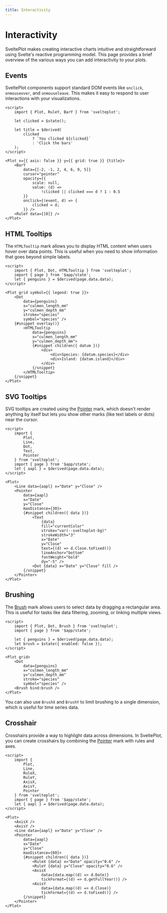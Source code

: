 ```yaml
---
title: Interactivity
---
```


# Interactivity

SveltePlot makes creating interactive charts intuitive and straightforward using Svelte's reactive programming model. This page provides a brief overview of the various ways you can add interactivity to your plots.

## Events

SveltePlot components support standard DOM events like `onclick`, `onmouseover`, and `onmouseleave`. This makes it easy to respond to user interactions with your visualizations.

```svelte live
<script>
    import { Plot, RuleY, BarY } from 'svelteplot';

    let clicked = $state();

    let title = $derived(
        clicked
            ? `You clicked ${clicked}`
            : 'Click the bars'
    );
</script>

<Plot x={{ axis: false }} y={{ grid: true }} {title}>
    <BarY
        data={[-2, -1, 2, 4, 6, 9, 5]}
        cursor="pointer"
        opacity={{
            scale: null,
            value: (d) =>
                !clicked || clicked === d ? 1 : 0.5
        }}
        onclick={(event, d) => {
            clicked = d;
        }} />
    <RuleY data={[0]} />
</Plot>
```

## HTML Tooltips

The `HTMLTooltip` mark allows you to display HTML content when users hover over data points. This is useful when you need to show information that goes beyond simple labels.

```svelte live
<script>
    import { Plot, Dot, HTMLTooltip } from 'svelteplot';
    import { page } from '$app/state';
    let { penguins } = $derived(page.data.data);
</script>

<Plot grid symbol={{ legend: true }}>
    <Dot
        data={penguins}
        x="culmen_length_mm"
        y="culmen_depth_mm"
        stroke="species"
        symbol="species" />
    {#snippet overlay()}
        <HTMLTooltip
            data={penguins}
            x="culmen_length_mm"
            y="culmen_depth_mm">
            {#snippet children({ datum })}
                <div>
                    <div>Species: {datum.species}</div>
                    <div>Island: {datum.island}</div>
                </div>
            {/snippet}
        </HTMLTooltip>
    {/snippet}
</Plot>
```

## SVG Tooltips

SVG tooltips are created using the [Pointer](/marks/pointer) mark, which doesn't render anything by itself but lets you show other marks (like text labels or dots) near the cursor.

```svelte live
<script>
    import {
        Plot,
        Line,
        Dot,
        Text,
        Pointer
    } from 'svelteplot';
    import { page } from '$app/state';
    let { aapl } = $derived(page.data.data);
</script>

<Plot>
    <Line data={aapl} x="Date" y="Close" />
    <Pointer
        data={aapl}
        x="Date"
        y="Close"
        maxDistance={30}>
        {#snippet children({ data })}
            <Text
                {data}
                fill="currentColor"
                stroke="var(--svelteplot-bg)"
                strokeWidth="3"
                x="Date"
                y="Close"
                text={(d) => d.Close.toFixed()}
                lineAnchor="bottom"
                fontWeight="bold"
                dy="-5" />
            <Dot {data} x="Date" y="Close" fill />
        {/snippet}
    </Pointer>
</Plot>
```

## Brushing

The [Brush](/marks/brush) mark allows users to select data by dragging a rectangular area. This is useful for tasks like data filtering, zooming, or linking multiple views.

```svelte live
<script>
    import { Plot, Dot, Brush } from 'svelteplot';
    import { page } from '$app/state';

    let { penguins } = $derived(page.data.data);
    let brush = $state({ enabled: false });
</script>

<Plot grid>
    <Dot
        data={penguins}
        x="culmen_length_mm"
        y="culmen_depth_mm"
        stroke="species"
        symbol="species" />
    <Brush bind:brush />
</Plot>
```

You can also use `BrushX` and `BrushY` to limit brushing to a single dimension, which is useful for time series data.

## Crosshair

Crosshairs provide a way to highlight data across dimensions. In SveltePlot, you can create crosshairs by combining the [Pointer](/marks/pointer) mark with rules and axes.

```svelte live
<script>
    import {
        Plot,
        Line,
        RuleX,
        RuleY,
        AxisX,
        AxisY,
        Pointer
    } from 'svelteplot';
    import { page } from '$app/state';
    let { aapl } = $derived(page.data.data);
</script>

<Plot>
    <AxisX />
    <AxisY />
    <Line data={aapl} x="Date" y="Close" />
    <Pointer
        data={aapl}
        x="Date"
        y="Close"
        maxDistance={60}>
        {#snippet children({ data })}
            <RuleX {data} x="Date" opacity="0.6" />
            <RuleY {data} y="Close" opacity="0.6" />
            <AxisX
                data={data.map((d) => d.Date)}
                tickFormat={(d) => d.getFullYear()} />
            <AxisY
                data={data.map((d) => d.Close)}
                tickFormat={(d) => d.toFixed()} />
        {/snippet}
    </Pointer>
</Plot>
```
